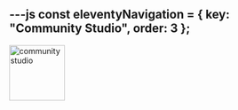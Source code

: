 ---js
const eleventyNavigation = {
	key: "Community Studio",
	order: 3
};
---
<img alt="community studio" width="100" src="/img/communitystudio.svg">

